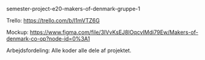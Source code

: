 semester-project-e20-makers-of-denmark-gruppe-1

Trello: https://trello.com/b/l1mVTZ6G

Mockup: https://www.figma.com/file/3IVvKsEJ8lOqcvIMdi79Ew/Makers-of-denmark-co-op?node-id=0%3A1

Arbejdsfordeling:
Alle koder alle dele af projektet.
